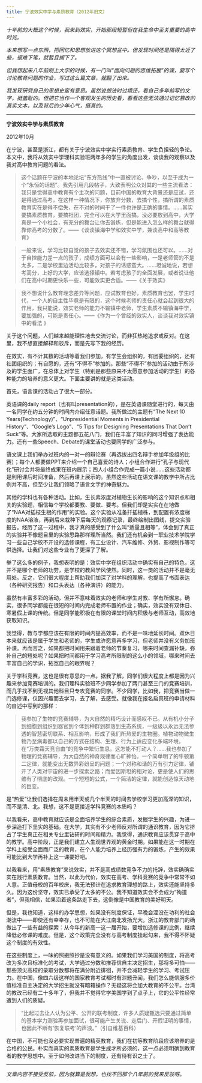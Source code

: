```yaml
---
title: 宁波效实中学与素质教育（2012年旧文）
---
```


*十年前的大概这个时候，我来到效实，开始那段短暂但在我生命中至关重要的高中时光。*

*本来想写一点东西，把回忆和思想放进这个冥想盆中。但发现时间还是隔得太近了些，很难下笔，就暂且搁下了。*

*但我想起来八年前刚上大学的时候，有一门叫“面向问题的思维拓展”的课，要写个讨论教育问题的作业，写过这么篇文章，就翻了出来。*

*我发现研究自己的思想史蛮有意思。虽然说想法时过境迁，看自己多年前写的文字，挺羞耻的。但把它当作一个客观发生的历史看，看看这些无法通过记忆篡改的真实文本，以及背后的少年心气，挺真的。*

---

**宁波效实中学与素质教育**

2012年10月

在宁波，甚至是浙江，都有关于宁波效实中学实行素质教育、学生负担轻的争论。本文中，我将从效实中学理科实验班两年多的学生的角度出发，谈谈我的观察以及我对高中教育问题的看法。

> 这个话题在宁波的本地论坛“东方热线”中一直被讨论、争吵，以至于成为一个“永恒的话题”。我先引用几段帖子，大致表明公众对其的一些主流看法：
我只是觉得高中教育有个主次的问题，目前中国的教育大背景还是应试，还是得通过高考，在这样一种情况下，你放弃分数，去搞个性，搞所谓的素质教育实在是得不偿失，在不对的时间干了一件也许是正确的事情。……其实要搞素质教育，要搞社团，完全可以在大学里面搞，没必要放到高中，大学真是一个小社会，有充分的舞台让你去锻炼，但是能进入怎么样的舞台就得靠你高考的分数了。——《谈谈镇海中学和效实中学，兼谈高中和高等教育》

> 一般来说，学习比较自觉的孩子去效实还不错，学习氛围也还可以。……对于自控能力差一点的孩子，成绩方面可以会有一些影响，一是老师管的不是太多，二是学校里边活动比较多，对孩子的诱惑蛮大。……坦诚地说，若想考高分，上好的大学，应该选择镇中。若考虑孩子的全面发展，或者说让他们在高中时期更快乐一些，可能效实更合适。——《关于效实》

> 我不想说什么教育理念差异等问题，应试教育也好，素质教育也罢，学生时代，一个人的自主性毕竟是有限的，这个时候老师的责任心就会起到很大的作用，我只能说，效实老师的能力不输镇中老师，学生素质不输镇海中学，要加强的，可能是责任心。——《作为一个曾经的效实人，谈谈我对效实镇中的看法 》

关于这个问题，人们越来越能理性地去交流讨论，而非狂热地追求或反对。在这里，我不想直接解释和驳斥，而是先写下我的经历。

在效实，有不计其数的活动等着我们参加，有学生会组织的，有团委组织的，还有社团组织的；有自愿的，还有“不得不”参加的。那些“不得不”参加的活动由于所涉及的学生面广，在总体上对学生（特别是那些原来不太愿意参加活动的学生）的各种能力的培养的意义更大。下面主要讲的就是这类活动。

首先，语言课的活动占了很大一部分。

英语课的daily report（也有叫presentation的），是在英语课随堂进行的，每天由一名同学在约五分钟的时间内介绍任意话题。我所做过的主题有“The Next 10 Years(Technology)”、“Unpresidential Moments in Presidential History”、“Google’s Logo”、“5 Tips for Designing Presentations That Don’t Suck”等。大家所选取的主题都五花八门，我们在丰富了知识的同时增强了表达能力。还有一些Speech、Debate的课堂活动也要同学的广泛参与。

语文课上我们举办过班内的一对一的辩论赛（再选拔出四名辩手参加年级组的比赛）；每个人都要做PPT来介绍一个自己喜爱的诗人；小组合作进行“孔子与现代化”研讨会并将最终成果在班内展示；四人小组合作完成一篇小说……这些活动都是利用课后时间准备，然后再课上展示的。虽然这些活动在语文课的教学中所占比例并不高，但至少让我们领略了语言文字的神奇魅力。

其他的学科也有各种活动。比如，生长素浓度对植物生长的影响的这个知识点和相关的实验题，相信每个学校都要教、要做、要考。但我们却是实实在在地做了“NAA对插枝生根的作用”的实验。这个实验从准备扦插植株，到配置有浓度梯度的NAA溶液，再到后来栽种下后每天的观察记录，最终绘制出图线，提交实验报告。经历了这一过程中，我才真的感受到了什么叫“适量且相等”，体会到了真正的实验并不像题目里的实验思路那样理所当然。我们还有机会到一职业技术学院学习一些自己学校不开设的选修课程，有工业设计、汽车维修、外贸、影视制作等可供选择。让我们对这些专业有了更深了了解。



举了这么多的例子，我想表明的是：效实中学在组织活动中确实有自己的特色，这并不是哪个老师的功劳，是学校的教风学风使然。同时，这一类的活动并不是毫无用处。反之，它们很大程度上帮助我们加深了对学科的理解，也提高了书面表达（各种研究报告）和口头表达（各种演讲）的能力。

虽然有丰富多彩的活动，但并不意味着效实的老师和学生对教、学有所懈怠。确实，很多同学都能在很短的时间内完成老师布置的作业；确实，效实没有双休日、寒暑假上课的传统。但是同学能积极在有限的课堂时间内积极与老师互动，高效地获取知识。

我觉得，教与学都应该在有限的时间内提高效率，而不是一味地延长时间。双休日本来就应该是属于学生和老师的，学生或许愿意再多学习，但老师并没有义务加班补课。再而言之，如果都把时间用来跟着老师的节奏复习，哪来时间查漏补缺，弥补自己的短处呢？如果把时间都用于学习高考所限制的这么小的领域，哪来时间去丰富自己的学识，拓宽自己的眼界呢？

关于学科竞赛，这也是很有意思的一点。据我了解，同学们很大程度上都是因为兴趣来参加竞赛培训的。我们理科实验班不少同学参加了两门甚至三门的竞赛培训，而几乎找不到无视其他科目只专攻竞赛的同学。不少同学，比如我，把竞赛当做一门选修课，仅因兴趣而去学习，去了解，去感受。就像我在报名启真班的申请材料的自述中写到的那样：
> 我参加了生物的竞赛辅导，为大自然的精巧设计而感叹不已。从有机小分子到细胞到组织到器官到个体到种群到群落到生态系统，一级级以永远无法参透的智慧密切联系、相互影响，形成了我们所热爱的生物圈。植物动物微生物乃至病毒都以自己的方式在结构、生理、行为上适应变化多端环境，在“万类霜天竞自由”的竞争中繁衍生息。这怎能不打动人？……我也参加了物理的竞赛辅导，为大自然的神奇规律而心旷神怡。一个简单明了的牛顿第二定律，就能变出无数异彩纷呈的问题；一个对称和谐的万有引力定律，铺开了人类对宇宙的进一步探索之路；而爱因斯坦的相对论，更是使人们的思维有了彻底的改观。一个短短的公式，一个简洁的定律，就能创造惊天动地的巨变。

是“热爱”让我们选择在周末用半天或几个半天的时间去学校学习更加高深的知识，而不是清、北。我想，这不是更接近学科竞赛的本质吗？

以我看来，高中教育就应该是全面培养学生的综合素质，发掘学生的兴趣，为进一步深造打下坚实的基础。在大学，其实有不少老师反对所谓的通识教育，因为它挤占了学生真正在相关专业里钻研的时间和精力。我觉得，通识教育应该贯穿于高中的教学。高中阶段，正是我们建立人生观世界观的黄金时期。如果能在这一时期在学科上接受全面而广泛的教育，在个人能力培养上经历强有力的锻炼，产生的效果可能比到大学再补上这一课要好吧。

以我看来，用“素质教育”来说效实，并不是高成绩数竞争不力的托辞，效实确确实实在践行素质教育。当然，以此为代价，效实在高考、学科竞赛的竞争中常常不如人意。正值母校的百年校庆，我无法预计在追求教育理想的路上，效实还能坚持多久。因为这份坚守，效实已承受了太多的不公。我不知道效实会不会成为“殉道者”，但我相信，如果沿着这条路走下去，这倒像是中国教育的美好明天。

但是，我也知道，这样的办学思想，如果没有制度保证，早晚会湮没在功利的社会潮流中——即使还有幸幸存，也不可能在大江南北发扬光大。浙江的教育部门的确做出了一些有益的探索：从今年的新高一这一届开始，要增加选修课的比例，继续降低必修课的难度。但是，这个政策完全没有与高考制度挂起勾来，我不得不怀疑这个制度的有效性。

在这些制度上，一味的照搬照抄是没有意义的。如果我们学习美国的制度，将高考改为多次且标准化的考试，大学通过分数和推荐信自主决定招生，那将多可怕——那些顶尖高校的录取分数都将在满分附近徘徊，并不会减轻学生的学习、考试压力。在中国，像四六级这样的国家教育考试都时有泄题丑闻，我们怎么能信服多价值标准自主决定的大学招生就没有暗箱操作？无疑这将会加大教育的不公平。台湾的教改已经有二十多年了，但我并不觉得它学美国学到了点子上，它的公平性经常遭到人们的质疑。
>“比起过去让人认为公平、公开的联考制度，许多人质疑甄选只要通过简单的基本学力测验再参加面试，很可能产生关说、走后门、开假证明的事情，也因此不断有‘恢复联考’的声浪。”（引自维基百科）

在中国，不可能也没必要实现普遍的精英教育，我们在初等教育阶段应该培养的是合格的公民。朴实而真实的素质教育是学生成才所必须的，这一点必须明确到教育者的教学思想中。至于如何改进当下的制度，还有待有识之士了。

---

*文章内容不接受反驳，因为就算是我想，也找不回那个八年前的我来反驳呀。*

